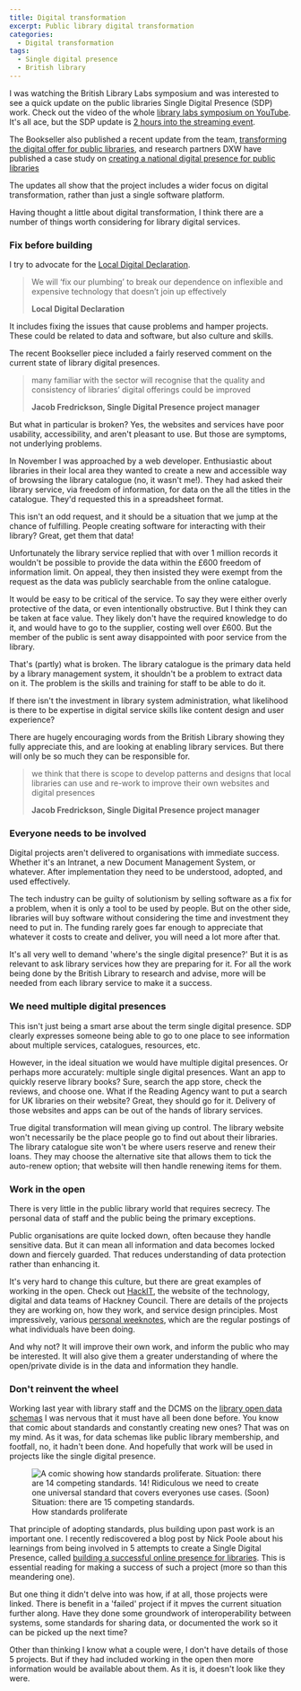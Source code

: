 ```yaml
---
title: Digital transformation
excerpt: Public library digital transformation
categories:
  - Digital transformation
tags:
  - Single digital presence
  - British library
---
```


I was watching the British Library Labs symposium and was interested to see a quick update on the public libraries Single Digital Presence (SDP) work. Check out the video of the whole [library labs symposium on YouTube](https://www.youtube.com/watch?v=ZCdakFvVYEc). It's all ace, but the SDP update is [2 hours into the streaming event](https://youtu.be/ZCdakFvVYEc?t=7216). 

The Bookseller also published a recent update from the team, [transforming the digital offer for public libraries](https://www.thebookseller.com/blogs/transforming-digital-offer-public-libraries-1220211), and research partners DXW have published a case study on [creating a national digital presence for public libraries](https://www.dxw.com/case-studies/creating-a-national-digital-presence-for-public-libraries/)

The updates all show that the project includes a wider focus on digital transformation, rather than just a single software platform.

Having thought a little about digital transformation, I think there are a number of things worth considering for library digital services.

### Fix before building

I try to advocate for the [Local Digital Declaration](https://localdigital.gov.uk/declaration/).

> We will ‘fix our plumbing’ to break our dependence on inflexible and expensive technology that doesn’t join up effectively
>
> **Local Digital Declaration**

It includes fixing the issues that cause problems and hamper projects. These could be related to data and software, but also culture and skills.

The recent Bookseller piece included a fairly reserved comment on the current state of library digital presences.

> many familiar with the sector will recognise that the quality and consistency of libraries’ digital offerings could be improved
>
> **Jacob Fredrickson, Single Digital Presence project manager**

But what in particular is broken? Yes, the websites and services have poor usability, accessibility, and aren't pleasant to use. But those are symptoms, not underlying problems.

In November I was approached by a web developer. Enthusiastic about libraries in their local area they wanted to create a new and accessible way of browsing the library catalogue (no, it wasn't me!). They had asked their library service, via freedom of information, for data on the all the titles in the catalogue. They'd requested this in a spreadsheet format.

This isn't an odd request, and it should be a situation that we jump at the chance of fulfilling. People creating software for interacting with their library? Great, get them that data!

Unfortunately the library service replied that with over 1 million records it wouldn't be possible to provide the data within the £600 freedom of information limit. On appeal, they then insisted they were exempt from the request as the data was publicly searchable from the online catalogue.

It would be easy to be critical of the service. To say they were either overly protective of the data, or even intentionally obstructive. But I think they can be taken at face value. They likely don't have the required knowledge to do it, and would have to go to the supplier, costing well over £600. But the member of the public is sent away disappointed with poor service from the library.

That's (partly) what is broken. The library catalogue is the primary data held by a library management system, it shouldn't be a problem to extract data on it. The problem is the skills and training for staff to be able to do it.

If there isn't the investment in library system administration, what likelihood is there to be expertise in digital service skills like content design and user experience?

There are hugely encouraging words from the British Library showing they fully appreciate this, and are looking at enabling library services. But there will only be so much they can be responsible for.

> we think that there is scope to develop patterns and designs that local libraries can use and re-work to improve their own websites and digital presences
>
> **Jacob Fredrickson, Single Digital Presence project manager**

### Everyone needs to be involved

Digital projects aren't delivered to organisations with immediate success. Whether it's an Intranet, a new Document Management System, or whatever. After implementation they need to be understood, adopted, and used effectively.

The tech industry can be guilty of solutionism by selling software as a fix for a problem, when it is only a tool to be used by people. But on the other side, libraries will buy software without considering the time and investment they need to put in. The funding rarely goes far enough to appreciate that whatever it costs to create and deliver, you will need a lot more after that.

It's all very well to demand 'where's the single digital presence?' But it is as relevant to ask library services how they are preparing for it. For all the work being done by the British Library to research and advise, more will be needed from each library service to make it a success.

### We need multiple digital presences

This isn't just being a smart arse about the term single digital presence. SDP clearly expresses someone being able to go to one place to see information about multiple services, catalogues, resources, etc.

However, in the ideal situation we would have multiple digital presences. Or perhaps more accurately: multiple single digital presences. Want an app to quickly reserve library books? Sure, search the app store, check the reviews, and choose one. What if the Reading Agency want to put a search for UK libraries on their website? Great, they should go for it. Delivery of those websites and apps can be out of the hands of library services.

True digital transformation will mean giving up control. The library website won't necessarily be the place people go to find out about their libraries. The library catalogue site won't be where users reserve and renew their loans. They may choose the alternative site that allows them to tick the auto-renew option; that website will then handle renewing items for them.

### Work in the open

There is very little in the public library world that requires secrecy. The personal data of staff and the public being the primary exceptions.

Public organisations are quite locked down, often because they handle sensitive data. But it can mean all information and data becomes locked down and fiercely guarded. That reduces understanding of data protection rather than enhancing it.

It's very hard to change this culture, but there are great examples of working in the open. Check out [HackIT](https://hackit.org.uk/), the website of the technology, digital and data teams of Hackney Council. There are details of the projects they are working on, how they work, and service design principles. Most impressively, various [personal weeknotes](https://hackit.org.uk/how-we-work/weeknotes), which are the regular postings of what individuals have been doing.

And why not? It will improve their own work, and inform the public who may be interested. It will also give them a greater understanding of where the open/private divide is in the data and information they handle.

### Don't reinvent the wheel

Working last year with library staff and the DCMS on the [library open data schemas](https://schema.librarydata.uk/) I was nervous that it must have all been done before. You know that comic about standards and constantly creating new ones? That was on my mind. As it was, for data schemas like public library membership, and footfall, no, it hadn't been done. And hopefully that work will be used in projects like the single digital presence.

<figure>
  <img src="https://imgs.xkcd.com/comics/standards.png" alt="A comic showing how standards proliferate. Situation: there are 14 competing standards. 14! Ridiculous we need to create one universal standard that covers everyones use cases. (Soon) Situation: there are 15 competing standards."/>
  <figcaption>How standards proliferate</figcaption>
</figure>

That principle of adopting standards, plus building upon past work is an important one. I recently rediscovered a blog post by Nick Poole about his learnings from being involved in 5 attempts to create a Single Digital Presence, called [building a successful online presence for libraries](https://nickpoole.org.uk/online-libraries/). This is essential reading for making a success of such a project (more so than this meandering one). 

But one thing it didn't delve into was how, if at all, those projects were linked. There is benefit in a 'failed' project if it mpves the current situation further along. Have they done some groundwork of interoperability between systems, some standards for sharing data, or documented the work so it can be picked up the next time?

Other than thinking I know what a couple were, I don't have details of those 5 projects. But if they had included working in the open then more information would be available about them. As it is, it doesn't look like they were.
